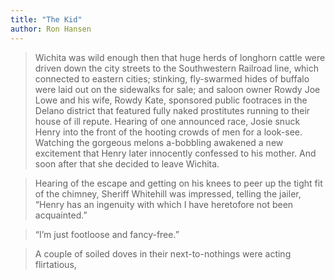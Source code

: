 ```yaml
---
title: "The Kid"
author: Ron Hansen
---
```


> Wichita was wild enough then that huge herds of longhorn cattle were driven down the city streets to the Southwestern Railroad line, which connected to eastern cities; stinking, fly-swarmed hides of buffalo were laid out on the sidewalks for sale; and saloon owner Rowdy Joe Lowe and his wife, Rowdy Kate, sponsored public footraces in the Delano district that featured fully naked prostitutes running to their house of ill repute. Hearing of one announced race, Josie snuck Henry into the front of the hooting crowds of men for a look-see. Watching the gorgeous melons a-bobbling awakened a new excitement that Henry later innocently confessed to his mother. And soon after that she decided to leave Wichita.


> Hearing of the escape and getting on his knees to peer up the tight fit of the chimney, Sheriff Whitehill was impressed, telling the jailer, “Henry has an ingenuity with which I have heretofore not been acquainted.”


> “I’m just footloose and fancy-free.”


> A couple of soiled doves in their next-to-nothings were acting flirtatious,



